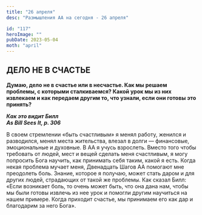 ```yaml
---
title: "26 апреля"
desc: "Размышления АА на сегодня - 26 апреля"

id: "117"
heroImage: ""
pubDate: 2023-05-04
moth: "april"
---
```


## ДЕЛО НЕ В СЧАСТЬЕ

**Думаю, дело не в счастье или в несчастье. Как мы решаем проблемы, с которыми
сталкиваемся? Какой урок мы из них извлекаем и как передаем другим то, что
узнали, если они готовы это принять?**

**_Как это видит Билл  
As Bill Sees It, p. 306_**

В своем стремлении «быть счастливым» я менял работу, женился и разводился,
менял места жительства, влезал в долги — финансовые, эмоциональные и духовные.
В АА я учусь взрослеть. Вместо того чтобы требовать от людей, мест и вещей
сделать меня счастливым, я могу попросить Бога научить, как принимать себя
таким, какой я есть. Когда некая проблема мучает меня, Двенадцать Шагов АА
помогают мне преодолеть боль. Знание, которое я получаю, может стать даром и
для других людей, страдающих от такой же проблемы. Как сказал Билл: «Если
возникает боль, то очень может быть, что она дана нам, чтобы мы были готовы
извлечь из нее урок и помогли другим научиться на нашем примере. Когда
приходит счастье, мы принимаем его как дар и благодарим за него Бога».
